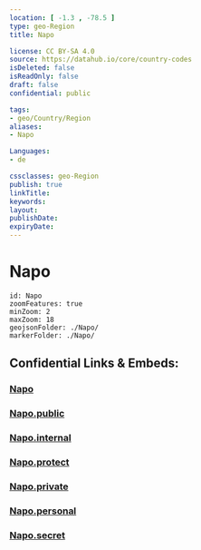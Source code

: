 ```yaml
---
location: [ -1.3 , -78.5 ] 
type: geo-Region
title: Napo

license: CC BY-SA 4.0
source: https://datahub.io/core/country-codes
isDeleted: false
isReadOnly: false
draft: false
confidential: public

tags:
- geo/Country/Region
aliases:
- Napo

Languages:
- de

cssclasses: geo-Region
publish: true
linkTitle: 
keywords: 
layout: 
publishDate: 
expiryDate: 
---
```


# Napo

```leaflet
id: Napo
zoomFeatures: true 
minZoom: 2 
maxZoom: 18
geojsonFolder: ./Napo/
markerFolder: ./Napo/
```


## Confidential Links & Embeds: 

### [Napo](/_Standards/Earth/Continent/America~South/Ecuador/provinces~Equador/Napo.md) 

### [Napo.public](/_public/Earth/Continent/America~South/Ecuador/provinces~Equador/Napo.public.md) 

### [Napo.internal](/_internal/Earth/Continent/America~South/Ecuador/provinces~Equador/Napo.internal.md) 

### [Napo.protect](/_protect/Earth/Continent/America~South/Ecuador/provinces~Equador/Napo.protect.md) 

### [Napo.private](/_private/Earth/Continent/America~South/Ecuador/provinces~Equador/Napo.private.md) 

### [Napo.personal](/_personal/Earth/Continent/America~South/Ecuador/provinces~Equador/Napo.personal.md) 

### [Napo.secret](/_secret/Earth/Continent/America~South/Ecuador/provinces~Equador/Napo.secret.md)

